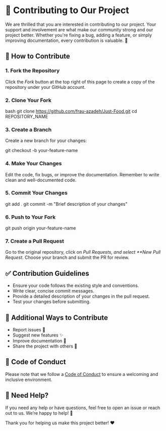 # 🚀 Contributing to Our Project

We are thrilled that you are interested in contributing to our project. Your support and involvement are what make our community strong and our project better. Whether you're fixing a bug, adding a feature, or simply improving documentation, every contribution is valuable. 💪

## 📝 How to Contribute

### 1. Fork the Repository

Click the _Fork_ button at the top right of this page to create a copy of the repository under your GitHub account.

### 2. Clone Your Fork

bash
git clone https://github.com/frau-azadeh/Just-Food.git
cd REPOSITORY_NAME

### 3. Create a Branch

Create a new branch for your changes:

git checkout -b your-feature-name

### 4. Make Your Changes

Edit the code, fix bugs, or improve the documentation. Remember to write clean and well-documented code.

### 5. Commit Your Changes

git add .
git commit -m "Brief description of your changes"

### 6. Push to Your Fork

git push origin your-feature-name

### 7. Create a Pull Request

Go to the original repository, click on _Pull Requests, and select \*\*New Pull Request_. Choose your branch and submit the PR for review.

## ✅ Contribution Guidelines

- Ensure your code follows the existing style and conventions.
- Write clear, concise commit messages.
- Provide a detailed description of your changes in the pull request.
- Test your changes before submitting.

## 🌟 Additional Ways to Contribute

- Report issues 🐛
- Suggest new features ✨
- Improve documentation 📖
- Share the project with others 💬

## 🤝 Code of Conduct

Please note that we follow a [Code of Conduct](CODE_OF_CONDUCT.md) to ensure a welcoming and inclusive environment.

## 💬 Need Help?

If you need any help or have questions, feel free to open an issue or reach out to us. We’re happy to help! 🚀

Thank you for helping us make this project better! ❤️
